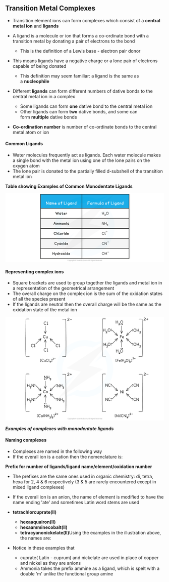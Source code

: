 Transition Metal Complexes
--------------------------

* Transition element ions can form complexes which consist of a <b>central metal ion</b> and <b>ligands</b>
* A ligand is a molecule or ion that forms a co-ordinate bond with a transition metal by donating a pair of electrons to the bond

  + This is the definition of a Lewis base - electron pair donor
* This means ligands have a negative charge or a lone pair of electrons capable of being donated

  + This definition may seem familiar: a ligand is the same as a <b>nucleophile</b>
* Different<b> ligands</b> can form different numbers of dative bonds to the central metal ion in a complex

  + Some ligands can form <b>one</b> dative bond to the central metal ion
  + Other ligands can form <b>two</b> dative bonds, and some can form <b>multiple</b> dative bonds
* <b>Co-ordination number</b> is number of co-ordinate bonds to the central metal atom or ion

#### Common Ligands

* Water molecules frequently act as ligands. Each water molecule makes a single bond with the metal ion using one of the lone pairs on the oxygen atom
* The lone pair is donated to the partially filled d-subshell of the transition metal ion

<b>Table showing Examples of Common Monodentate Ligands</b>

![Examples of monodentate ligands, downloadable IB Chemistry revision notes](13.1.3-Examples-of-monodentate-ligands.png)

#### Representing complex ions

* Square brackets are used to group together the ligands and metal ion in a representation of the geometrical arrangement
* The overall charge on the complex ion is the sum of the oxidation states of all the species present
* If the ligands are neutral then the overall charge will be the same as the oxidation state of the metal ion

![Monodentate Ligands, downloadable AS & A Level Biology revision notes](Monodentate-Ligands.png)

<i><b>Examples of complexes with monodentate ligands</b></i>

#### Naming complexes

* Complexes are named in the following way
* If the overall ion is a cation then the nomenclature is:

<b>Prefix for number of ligands/ligand name/element/oxidation number</b>

* The prefixes are the same ones used in organic chemistry: di, tetra, hexa for 2, 4 & 6 respectively (3 & 5 are rarely encountered except in mixed ligand complexes)
* If the overall ion is an anion, the name of element is modified to have the name ending 'ate' and sometimes Latin word stems are used
* <b>tetrachlorcuprate(II)</b>

  + <b>hexaaquairon(II)</b>
  + <b>hexaamminecobalt(II)</b>
  + <b>tetracyanonickelate(II)</b>Using the examples in the illustration above, the names are:
* Notice in these examples that

  + cuprate( Latin - cuprum) and nickelate are used in place of copper and nickel as they are anions
  + Ammonia takes the prefix ammine as a ligand, which is spelt with a double 'm' unlike the functional group amine